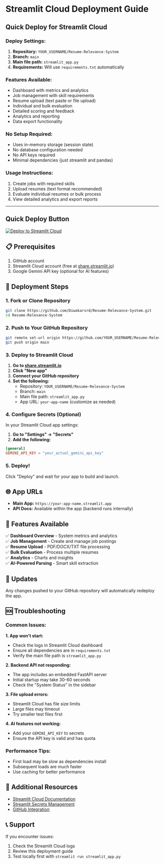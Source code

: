 # Streamlit Cloud Deployment Guide

## Quick Deploy for Streamlit Cloud

### Deploy Settings:
1. **Repository:** `YOUR_USERNAME/Resume-Relevance-System`
2. **Branch:** `main`
3. **Main file path:** `streamlit_app.py`
4. **Requirements:** Will use `requirements.txt` automatically

### Features Available:
- Dashboard with metrics and analytics
- Job management with skill requirements
- Resume upload (text paste or file upload)
- Individual and bulk evaluation
- Detailed scoring and feedback
- Analytics and reporting
- Data export functionality

### No Setup Required:
- Uses in-memory storage (session state)
- No database configuration needed
- No API keys required
- Minimal dependencies (just streamlit and pandas)

### Usage Instructions:
1. Create jobs with required skills
2. Upload resumes (text format recommended)
3. Evaluate individual resumes or bulk process
4. View detailed analytics and export reports

---

## Quick Deploy Button
[![Deploy to Streamlit Cloud](https://static.streamlit.io/badges/streamlit_badge_black_white.svg)](https://share.streamlit.io/deploy)

## 📋 Prerequisites
1. GitHub account
2. Streamlit Cloud account (free at [share.streamlit.io](https://share.streamlit.io))
3. Google Gemini API key (optional for AI features)

## 🔧 Deployment Steps

### 1. Fork or Clone Repository
```bash
git clone https://github.com/Diwakarsrd/Resume-Relevance-System.git
cd Resume-Relevance-System
```

### 2. Push to Your GitHub Repository
```bash
git remote set-url origin https://github.com/YOUR_USERNAME/Resume-Relevance-System.git
git push origin main
```

### 3. Deploy to Streamlit Cloud

1. **Go to [share.streamlit.io](https://share.streamlit.io)**
2. **Click "New app"**
3. **Connect your GitHub repository**
4. **Set the following:**
   - Repository: `YOUR_USERNAME/Resume-Relevance-System`
   - Branch: `main`
   - Main file path: `streamlit_app.py`
   - App URL: `your-app-name` (customize as needed)

### 4. Configure Secrets (Optional)

In your Streamlit Cloud app settings:

1. **Go to "Settings" → "Secrets"**
2. **Add the following:**
```toml
[general]
GEMINI_API_KEY = "your_actual_gemini_api_key"
```

### 5. Deploy!
Click "Deploy" and wait for your app to build and launch.

## 🌐 App URLs
- **Main App:** `https://your-app-name.streamlit.app`
- **API Docs:** Available within the app (backend runs internally)

## 📱 Features Available
✅ **Dashboard Overview** - System metrics and analytics  
✅ **Job Management** - Create and manage job postings  
✅ **Resume Upload** - PDF/DOCX/TXT file processing  
✅ **Bulk Evaluation** - Process multiple resumes  
✅ **Analytics** - Charts and insights  
✅ **AI-Powered Parsing** - Smart skill extraction  

## 🔄 Updates
Any changes pushed to your GitHub repository will automatically redeploy the app.

## 🆘 Troubleshooting

### Common Issues:

**1. App won't start:**
- Check the logs in Streamlit Cloud dashboard
- Ensure all dependencies are in `requirements.txt`
- Verify the main file path is `streamlit_app.py`

**2. Backend API not responding:**
- The app includes an embedded FastAPI server
- Initial startup may take 30-60 seconds
- Check the "System Status" in the sidebar

**3. File upload errors:**
- Streamlit Cloud has file size limits
- Large files may timeout
- Try smaller test files first

**4. AI features not working:**
- Add your `GEMINI_API_KEY` to secrets
- Ensure the API key is valid and has quota

### Performance Tips:
- First load may be slow as dependencies install
- Subsequent loads are much faster
- Use caching for better performance

## 🔗 Additional Resources
- [Streamlit Cloud Documentation](https://docs.streamlit.io/streamlit-cloud)
- [Streamlit Secrets Management](https://docs.streamlit.io/streamlit-cloud/get-started/deploy-an-app/connect-to-data-sources/secrets-management)
- [GitHub Integration](https://docs.streamlit.io/streamlit-cloud/get-started/deploy-an-app)

## 📞 Support
If you encounter issues:
1. Check the Streamlit Cloud logs
2. Review this deployment guide
3. Test locally first with `streamlit run streamlit_app.py`